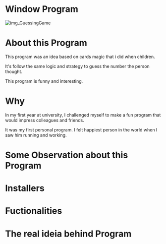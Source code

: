 # Window Program
![img_GuessingGame](https://user-images.githubusercontent.com/59892368/93721385-3903ae80-fb66-11ea-9188-0e15ef7b173b.png )


 # About this Program <!---write here : talk a little about project: what's does, example.  -->
  This program was an idea based on cards magic that i did when children. 
  
  It's follow the same logic and strategy to guess the number the person thought.
  
  This program is funny and interesting.
  
  
  
 
 # Why  <!---write here : motivation that led to created ; why did you do this program?   -->
In my first year at university, I challenged myself to make a fun program that would impress colleagues and friends.

It was my first personal program. I felt happiest person in the world when I saw him running and working.


 
 # Some Observation about this Program
 
 # Installers
 
 # Fuctionalities 
 
 # The real ideia behind Program
 
